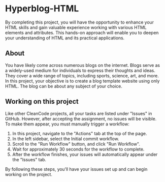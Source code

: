 # Hyperblog-HTML
By completing this project, you will have the opportunity to enhance your HTML skills and gain valuable experience working with various HTML elements and attributes. This hands-on approach will enable you to deepen your understanding of HTML and its practical applications.

## About
You have likely come across numerous blogs on the internet. Blogs serve as a widely-used medium for individuals to express their thoughts and ideas. They cover a wide range of topics, including sports, science, art, and more. In this project, your objective is to create a blog template website using only HTML. The blog can be about any subject of your choice.

## Working on this project

Like other CleanCode projects, all your tasks are listed under "Issues" in GitHub. However, after accepting the assignment, no issues will be visible. To make them appear, you must manually trigger a workflow:

1. In this project, navigate to the "Actions" tab at the top of the page.
2. In the left sidebar, select the Initial commit workflow.
3. Scroll to the "Run Workflow" button, and click "Run Workflow".
4. Wait for approximately 30 seconds for the workflow to complete.
5. After the workflow finishes, your issues will automatically appear under the "Issues" tab.

By following these steps, you'll have your issues set up and can begin working on the project.